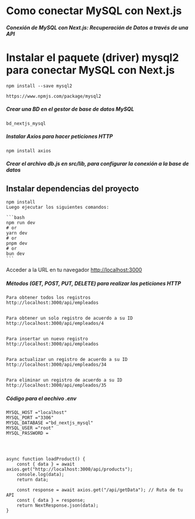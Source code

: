 # Como conectar MySQL con Next.js

##### Conexión de MySQL con Next.js: Recuperación de Datos a través de una API

# Instalar el paquete (driver) mysql2 para conectar MySQL con Next.js

    npm install --save mysql2

    https://www.npmjs.com/package/mysql2

##### Crear una BD en el gestor de base de datos MySQL

    bd_nextjs_mysql

##### Instalar Axios para hacer peticiones HTTP

    npm install axios

##### Crear el archivo db.js en src/lib, para configurar la conexión a la base de datos

## Instalar dependencias del proyecto

    npm install
    Luego ejecutar los siguientes comandos:

    ```bash
    npm run dev
    # or
    yarn dev
    # or
    pnpm dev
    # or
    bun dev
    ```

Acceder a la URL en tu navegador [http://localhost:3000](http://localhost:3000)

##### Métodos (GET, POST, PUT, DELETE) para realizar las peticiones HTTP

    Para obtener todos los registros
    http://localhost:3000/api/empleados


    Para obtener un solo registro de acuerdo a su ID
    http://localhost:3000/api/empleados/4


    Para insertar un nuevo registro
    http://localhost:3000/api/empleados


    Para actualizar un registro de acuerdo a su ID
    http://localhost:3000/api/empleados/34


    Para eliminar un registro de acuerdo a su ID
    http://localhost:3000/api/empleados/35

##### Código para el aechivo .env

    MYSQL_HOST ="localhost"
    MYSQL_PORT ="3306"
    MYSQL_DATABASE ="bd_nextjs_mysql"
    MYSQL_USER ="root"
    MYSQL_PASSWORD =




    async function loadProduct() {
        const { data } = await axios.get("http://localhost:3000/api/products");
        console.log(data);
        return data;

        const response = await axios.get("/api/getData"); // Ruta de tu API
        const { data } = response;
        return NextResponse.json(data);
    }
